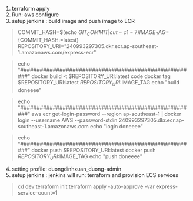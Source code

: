 1. terraform apply
2. Run: aws configure
3. setup jenkins : build image and push image to ECR
> COMMIT_HASH=$(echo ${GIT_COMMIT} | cut -c 1-7)
> IMAGE_TAG=${COMMIT_HASH:=latest}
> REPOSITORY_URI="240993297305.dkr.ecr.ap-southeast-1.amazonaws.com/express-ecr"

> echo "######################################################"
> docker build -t $REPOSITORY_URI:latest code
> docker tag $REPOSITORY_URI:latest $REPOSITORY_URI:$IMAGE_TAG
> echo "build doneeee"

> echo "######################################################"
> aws ecr get-login-password --region ap-southeast-1 | docker login --username AWS --password-stdin 240993297305.dkr.ecr.ap-southeast-1.amazonaws.com
> echo "login doneeee"

> echo "######################################################"
> docker push $REPOSITORY_URI:latest
> docker push $REPOSITORY_URI:$IMAGE_TAG
> echo "push doneeee"

4. setting profile: duongdinhxuan_duong-admin
5. setup jenkins : jenkins will run: terraform and provision ECS services
> cd dev
> terraform init
> terraform apply -auto-approve -var express-service-count=1
> 